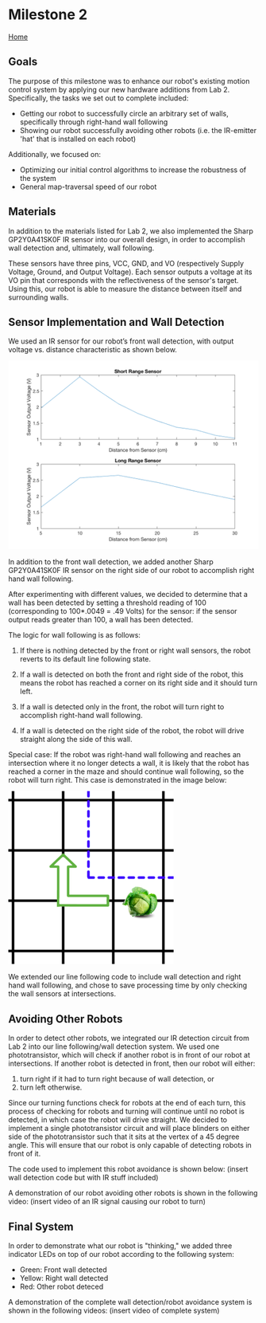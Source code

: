 # Milestone 2
[Home](./index.md)

## Goals

The purpose of this milestone was to enhance our robot's existing motion control system by applying our new hardware additions from Lab 2.  Specifically, the tasks we set out to complete included:
  * Getting our robot to successfully circle an arbitrary set of walls, specifically through right-hand wall following
  * Showing our robot successfully avoiding other robots (i.e. the IR-emitter 'hat' that is installed on each robot)
  
Additionally, we focused on: 
  * Optimizing our initial control algorithms to increase the robustness of the system
  * General map-traversal speed of our robot
    
## Materials    

In addition to the materials listed for Lab 2, we also implemented the Sharp GP2Y0A41SK0F IR sensor into our overall design, in order to accomplish wall detection and, ultimately, wall following.

These sensors have three pins, VCC, GND, and VO (respectively Supply Voltage, Ground, and Output Voltage). Each sensor outputs a voltage at its VO pin that corresponds with the reflectiveness of the sensor's target.  Using this, our robot is able to measure the distance between itself and surrounding walls.

## Sensor Implementation and Wall Detection

We used an IR sensor for our robot’s front wall detection, with output voltage vs. distance characteristic as shown below.

![Distance vs. Voltage Chart](./media/milestone2/sensorcharacteristics.png)

In addition to the front wall detection, we added another Sharp GP2Y0A41SK0F IR sensor on the right side of our robot to accomplish right hand wall following. 

After experimenting with different values, we decided to determine that a wall has been detected by setting a threshold reading of 100 (corresponding to 100*.0049 = .49 Volts) for the sensor: if the sensor output reads greater than 100, a wall has been detected. 

The logic for wall following is as follows: 

1) If there is nothing detected by the front or right wall sensors, the robot reverts to its default line following state.

2) If a wall is detected on both the front and right side of the robot, this means the robot has reached a corner on its right side and it should turn left.

3) If a wall is detected only in the front, the robot will turn right to accomplish right-hand wall following. 

4) If a wall is detected on the right side of the robot, the robot will drive straight along the side of this wall. 

Special case: If the robot was right-hand wall following and reaches an intersection where it no longer detects a wall, it is likely that the robot has reached a corner in the maze and should continue wall following, so the robot will turn right. This case is demonstrated in the image below:

![Corner Case](./media/milestone2/cornercase.png/)

We extended our line following code to include wall detection and right hand wall following, and chose to save processing time by only checking the wall sensors at intersections. 

## Avoiding Other Robots

In order to detect other robots, we integrated our IR detection circuit from Lab 2 into our line following/wall detection system. We used one phototransistor, which will check if another robot is in front of our robot at intersections. If another robot is detected in front, then our robot will either:

1) turn right if it had to turn right because of wall detection, or
2) turn left otherwise. 

Since our turning functions check for robots at the end of each turn, this process of checking for robots and turning will continue until no robot is detected, in which case the robot will drive straight. We decided to implement a single phototransistor circuit and will place blinders on either side of the phototransistor such that it sits at the vertex of a 45 degree angle. This will ensure that our robot is only capable of detecting robots in front of it.

The code used to implement this robot avoidance is shown below:
	(insert wall detection code but with IR stuff included)

A demonstration of our robot avoiding other robots is shown in the following video:
	(insert video of an IR signal causing our robot to turn)

## Final System

In order to demonstrate what our robot is "thinking," we added three indicator LEDs on top of our robot according to the following system:

- Green: Front wall detected
- Yellow: Right wall detected
- Red: Other robot deteced

A demonstration of the complete wall detection/robot avoidance system is shown in the following videos:
	(insert video of complete system)



